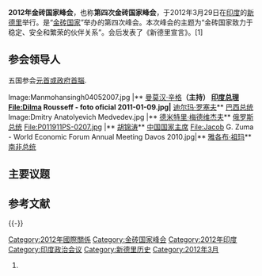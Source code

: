 **2012年金砖国家峰会**，也称**第四次金砖国家峰会**，于2012年3月29日在[印度](../Page/印度.md "wikilink")的[新德里](../Page/新德里.md "wikilink")举行。是“[金砖国家](../Page/金砖国家.md "wikilink")”举办的第四次峰会。本次峰会的主题为“金砖国家致力于稳定、安全和繁荣的伙伴关系”。会后发表了《新德里宣言》。\[1\]

## 参会领导人

五国参会[元首或](https://zh.wikipedia.org/wiki/元首 "wikilink")[政府首腦](https://zh.wikipedia.org/wiki/政府首腦 "wikilink").

Image:Manmohansingh04052007.jpg |** [曼莫汉·辛格](../Page/曼莫汉·辛格.md "wikilink")**（主持）
[印度总理](../Page/印度总理.md "wikilink") <File:Dilma> Rousseff - foto oficial 2011-01-09.jpg|** [迪尔玛·罗塞夫](https://zh.wikipedia.org/wiki/迪尔玛·罗塞夫 "wikilink")**
[巴西总统](../Page/巴西总统.md "wikilink") Image:Dmitry Anatolyevich Medvedev.jpg |** [德米特里·梅德维杰夫](https://zh.wikipedia.org/wiki/德米特里·梅德维杰夫 "wikilink")**
[俄罗斯总统](../Page/俄罗斯总统.md "wikilink") <File:P011911PS-0207.jpg> |** [胡锦涛](../Page/胡锦涛.md "wikilink")**
[中国国家主席](https://zh.wikipedia.org/wiki/中国国家主席 "wikilink") <File:Jacob> G. Zuma - World Economic Forum Annual Meeting Davos 2010.jpg|** [雅各布·祖玛](../Page/雅各布·祖玛.md "wikilink")**
[南非总统](../Page/南非总统.md "wikilink")

## 主要议题

## 参考文献

{{-}}

[Category:2012年國際關係](https://zh.wikipedia.org/wiki/Category:2012年國際關係 "wikilink") [Category:金砖国家峰会](https://zh.wikipedia.org/wiki/Category:金砖国家峰会 "wikilink") [Category:2012年印度](https://zh.wikipedia.org/wiki/Category:2012年印度 "wikilink") [Category:印度政治会议](https://zh.wikipedia.org/wiki/Category:印度政治会议 "wikilink") [Category:新德里历史](https://zh.wikipedia.org/wiki/Category:新德里历史 "wikilink") [Category:2012年3月](https://zh.wikipedia.org/wiki/Category:2012年3月 "wikilink")

1.